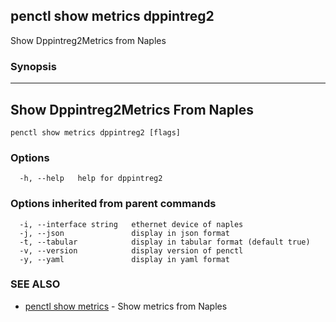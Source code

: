 ## penctl show metrics dppintreg2

Show Dppintreg2Metrics from Naples

### Synopsis



---------------------------------
 Show Dppintreg2Metrics From Naples 
---------------------------------


```
penctl show metrics dppintreg2 [flags]
```

### Options

```
  -h, --help   help for dppintreg2
```

### Options inherited from parent commands

```
  -i, --interface string   ethernet device of naples
  -j, --json               display in json format
  -t, --tabular            display in tabular format (default true)
  -v, --version            display version of penctl
  -y, --yaml               display in yaml format
```

### SEE ALSO
* [penctl show metrics](penctl_show_metrics.md)	 - Show metrics from Naples

